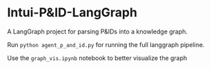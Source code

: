 # Intui-P&ID-LangGraph

A LangGraph project for parsing P&IDs into a knowledge graph.


Run ` python agent_p_and_id.py ` for running the full langgraph pipeline. 


Use the `graph_vis.ipynb` notebook to better visualize the graph




